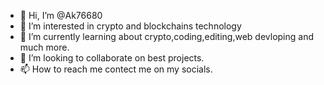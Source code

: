 - 👋 Hi, I’m @Ak76680
- 👀 I’m interested in crypto and blockchains technology
- 🌱 I’m currently learning about crypto,coding,editing,web devloping and much more.
- 💞️ I’m looking to collaborate on best projects.
- 📫 How to reach me contect me on my socials.

<!---
Ak76680/Ak76680 is a ✨ special ✨ repository because its `README.md` (this file) appears on your GitHub profile.
You can click the Preview link to take a look at your changes.
--->
